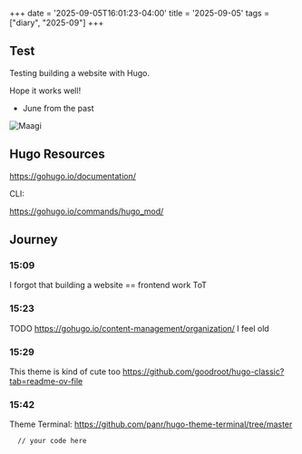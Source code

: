 +++
date = '2025-09-05T16:01:23-04:00'
title = '2025-09-05'
tags = ["diary", "2025-09"]
+++



## Test
Testing building a website with Hugo. 

Hope it works well!

- June from the past


![Maagi](maagi.png)


## Hugo Resources

https://gohugo.io/documentation/

CLI:

https://gohugo.io/commands/hugo_mod/ 

## Journey

### 15:09

I forgot that building a website == frontend work ToT


### 15:23
TODO https://gohugo.io/content-management/organization/
I feel old

### 15:29
This theme is kind of cute too
https://github.com/goodroot/hugo-classic?tab=readme-ov-file


### 15:42

Theme Terminal: https://github.com/panr/hugo-theme-terminal/tree/master


```html
  // your code here
```


